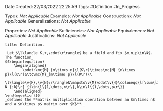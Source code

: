 <br />
<br />

Date Created: 22/03/2022 22:25:59
Tags: #Definition #In_Progress

Types: _Not Applicable_
Examples: _Not Applicable_
Constructions: _Not Applicable_
Generalizations: _Not Applicable_

Properties: _Not Applicable_
Sufficiencies: _Not Applicable_
Equivalences: _Not Applicable_
Justifications: _Not Applicable_

``` ad-Definition
title: Definition.

_Let $\l\langle K,+,\cdot\r\rangle$ be a field and fix $m,n,p\in\N$. The function_
$$\begin{equation}
    \begin{aligned}
        \odot:\mc{M}_{m\times n}\l(K\r)\times\mc{M}_{n\times p}\l(K\r)&\to\mc{M}_{m\times p}\l(K\r)\\
        \l\langle\v{M},\v{N}\r\rangle&\mapsto\v{M}\odot\v{N}\coloneqq\l[\sum\limits_{j=1}^{n}M_{ij}\cdot N_{jk}\r]_{i\in\l\{1,\dots,m\r\},k\in\l\{1,\dots,p\r\}}
    \end{aligned}
\end{equation}$$
_defines the **matrix multiplication operation between an $m\times n$ and a $n\times p$ matrix over $K$**._

```
